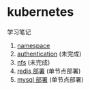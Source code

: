 # kubernetes

学习笔记

1. [namespace](namespace.md) 
2. [authentication](authentication.md) \(未完成\)
3. [nfs](nfs.md) \(未完成\)
4. [redis 部署](redis.md) \(单节点部署\)
5. [mysql 部署](mysql.md) \(单节点部署\)

